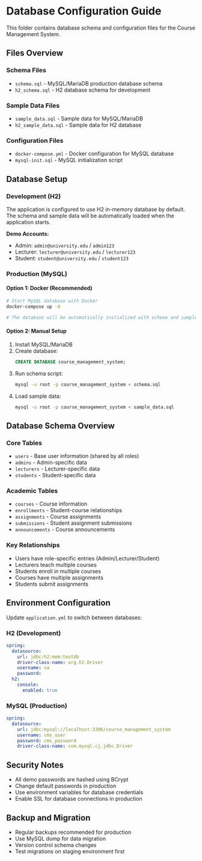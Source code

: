 # Database Configuration Guide

This folder contains database schema and configuration files for the Course Management System.

## Files Overview

### Schema Files
- `schema.sql` - MySQL/MariaDB production database schema
- `h2_schema.sql` - H2 database schema for development

### Sample Data Files  
- `sample_data.sql` - Sample data for MySQL/MariaDB
- `h2_sample_data.sql` - Sample data for H2 database

### Configuration Files
- `docker-compose.yml` - Docker configuration for MySQL database
- `mysql-init.sql` - MySQL initialization script

## Database Setup

### Development (H2)
The application is configured to use H2 in-memory database by default. The schema and sample data will be automatically loaded when the application starts.

**Demo Accounts:**
- Admin: `admin@university.edu` / `admin123`
- Lecturer: `lecturer@university.edu` / `lecturer123`  
- Student: `student@university.edu` / `student123`

### Production (MySQL)

#### Option 1: Docker (Recommended)
```bash
# Start MySQL database with Docker
docker-compose up -d

# The database will be automatically initialized with schema and sample data
```

#### Option 2: Manual Setup
1. Install MySQL/MariaDB
2. Create database:
   ```sql
   CREATE DATABASE course_management_system;
   ```
3. Run schema script:
   ```bash
   mysql -u root -p course_management_system < schema.sql
   ```
4. Load sample data:
   ```bash
   mysql -u root -p course_management_system < sample_data.sql
   ```

## Database Schema Overview

### Core Tables
- `users` - Base user information (shared by all roles)
- `admins` - Admin-specific data
- `lecturers` - Lecturer-specific data  
- `students` - Student-specific data

### Academic Tables
- `courses` - Course information
- `enrollments` - Student-course relationships
- `assignments` - Course assignments
- `submissions` - Student assignment submissions
- `announcements` - Course announcements

### Key Relationships
- Users have role-specific entries (Admin/Lecturer/Student)
- Lecturers teach multiple courses
- Students enroll in multiple courses
- Courses have multiple assignments
- Students submit assignments

## Environment Configuration

Update `application.yml` to switch between databases:

### H2 (Development)
```yaml
spring:
  datasource:
    url: jdbc:h2:mem:testdb
    driver-class-name: org.h2.Driver
    username: sa
    password: 
  h2:
    console:
      enabled: true
```

### MySQL (Production)
```yaml
spring:
  datasource:
    url: jdbc:mysql://localhost:3306/course_management_system
    username: cms_user
    password: cms_password
    driver-class-name: com.mysql.cj.jdbc.Driver
```

## Security Notes
- All demo passwords are hashed using BCrypt
- Change default passwords in production
- Use environment variables for database credentials
- Enable SSL for database connections in production

## Backup and Migration
- Regular backups recommended for production
- Use MySQL dump for data migration
- Version control schema changes
- Test migrations on staging environment first
